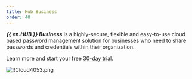 ```yaml
---
title: Hub Business
order: 40
---
```

***{{ en.HUB }} Business*** is a highly-secure, flexible and easy-to-use cloud based password management solution for businesses who need to share passwords and credentials within their organization.

Learn more and start your free [30-day trial](https://password.devolutions.net/).

![!!Cloud4053.png](https://webdevolutions.azureedge.net/docs/en/cloud/Cloud4053.png)

